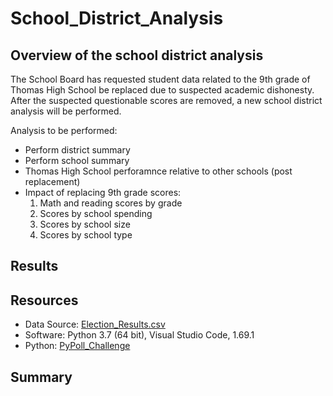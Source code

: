 # School_District_Analysis

## Overview of the school district analysis
The School Board has requested student data related to the 9th grade of Thomas High School be replaced due to suspected academic dishonesty.  After the suspected questionable scores are removed, a new school district analysis will be performed.

Analysis to be performed:
- Perform district summary
- Perform school summary
- Thomas High School perforamnce relative to other schools (post replacement)
- Impact of replacing 9th grade scores:
  1. Math and reading scores by grade
  2. Scores by school spending
  3. Scores by school size
  4. Scores by school type

## Results


## Resources
- Data Source: [Election_Results.csv](https://github.com/nkinsler/Election_Analysis/blob/main/Resources/election_results.csv)
- Software: Python 3.7 (64 bit), Visual Studio Code, 1.69.1 
- Python: [PyPoll_Challenge](https://github.com/nkinsler/Election_Analysis/blob/main/PyPoll_Challenge.py)

## Summary



